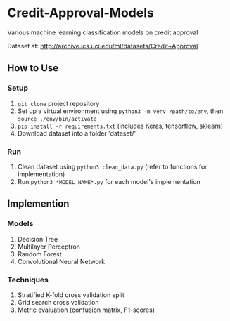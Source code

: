 # Credit-Approval-Models
Various machine learning classification models on credit approval

Dataset at: http://archive.ics.uci.edu/ml/datasets/Credit+Approval

## How to Use

### Setup
1. `git clone` project repository
2. Set up a virtual environment using `python3 -m venv /path/to/env`, then `source ./env/bin/activate`
3. `pip install -r requirements.txt` (includes Keras, tensorflow, sklearn)
4. Download dataset into a folder 'dataset/'

### Run
1. Clean dataset using `python3 clean_data.py` (refer to functions for implementation)
2. Run `python3 *MODEL_NAME*.py` for each model's implementation

## Implemention
### Models
1. Decision Tree
2. Multilayer Perceptron
3. Random Forest
4. Convolutional Neural Network

### Techniques
1. Stratified K-fold cross validation split
2. Grid search cross validation
2. Metric evaluation (confusion matrix, F1-scores)
